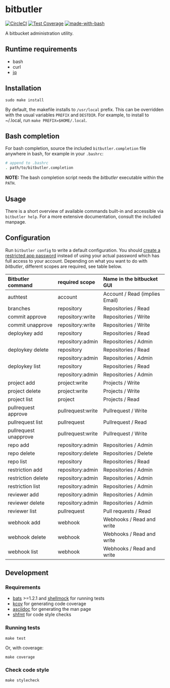 # bitbutler

[![CircleCI](https://dl.circleci.com/status-badge/img/gh/particleflux/bitbutler/tree/master.svg?style=shield)](https://dl.circleci.com/status-badge/redirect/gh/particleflux/bitbutler/tree/master)
[![Test Coverage](https://api.codeclimate.com/v1/badges/ab50914097740e4e3fad/test_coverage)](https://codeclimate.com/github/particleflux/bitbutler/test_coverage)
[![made-with-bash](https://img.shields.io/badge/Made%20with-Bash-1f425f.svg)](https://www.gnu.org/software/bash/)

A bitbucket administration utility.

## Runtime requirements

* bash
* curl
* [jq]

## Installation

```
sudo make install
```

By default, the makefile installs to `/usr/local` prefix. This can be overridden
with the usual variables `PREFIX` and `DESTDIR`. For example, to install to
~/.local, run `make PREFIX=$HOME/.local`.

## Bash completion

For bash completion, source the included `bitbutler.completion` file anywhere in
bash, for example in your `.bashrc`:

```bash
# append to .bashrc
. path/to/bitbutler.completion
```

**NOTE:** The bash completion script needs the *bitbutler* executable within
the `PATH`.

## Usage

There is a short overview of available commands built-in and accessible via
`bitbutler help`. For a more extensive documentation, consult the included
manpage.

## Configuration

Run `bitbutler config` to write a default configuration. You should [create a
restricted app password](https://bitbucket.org/account/settings/app-passwords/new)
instead of using your actual password which has full access to your account.
Depending on what you want to do with _bitbutler_, different scopes are
required, see table below.

| Bitbutler command     | required scope    | Name in the bitbucket GUI      |
|:----------------------|:------------------|:-------------------------------|
| authtest              | account           | Account / Read (implies Email) |
| branches              | repository        | Repositories / Read            |
| commit approve        | repository:write  | Repositories / Write           |
| commit unapprove      | repository:write  | Repositories / Write           |
| deploykey add         | repository        | Repositories / Read            |
|                       | repository:admin  | Repositories / Admin           |
| deploykey delete      | repository        | Repositories / Read            |
|                       | repository:admin  | Repositories / Admin           |
| deploykey list        | repository        | Repositories / Read            |
|                       | repository:admin  | Repositories / Admin           |
| project add           | project:write     | Projects / Write               |
| project delete        | project:write     | Projects / Write               |
| project list          | project           | Projects / Read                |
| pullrequest approve   | pullrequest:write | Pullrequest / Write            |
| pullrequest list      | pullrequest       | Pullrequest / Read             |
| pullrequest unapprove | pullrequest:write | Pullrequest / Write            |
| repo add              | repository:admin  | Repositories / Admin           |
| repo delete           | repository:delete | Repositories / Delete          |
| repo list             | repository        | Repositories / Read            |
| restriction add       | repository:admin  | Repositories / Admin           |
| restriction delete    | repository:admin  | Repositories / Admin           |
| restriction list      | repository:admin  | Repositories / Admin           |
| reviewer add          | repository:admin  | Repositories / Admin           |
| reviewer delete       | repository:admin  | Repositories / Admin           |
| reviewer list         | pullrequest       | Pull requests / Read           |
| webhook add           | webhook           | Webhooks / Read and write      |
| webhook delete        | webhook           | Webhooks / Read and write      |
| webhook list          | webhook           | Webhooks / Read and write      |

## Development

### Requirements

* [bats] >=1.2.1 and [shellmock] for running tests
* [kcov] for generating code coverage
* [asciidoc] for generating the man page
* [shfmt] for code style checks

### Running tests

```
make test
```

Or, with coverage:

```
make coverage
```

### Check code style

```
make stylecheck
```

[jq]: https://stedolan.github.io/jq/
[bats]: https://github.com/bats-core/bats-core
[kcov]: https://github.com/SimonKagstrom/kcov
[asciidoc]: http://asciidoc.org/
[shellmock]: https://github.com/capitalone/bash_shell_mock
[shfmt]: https://github.com/mvdan/sh
